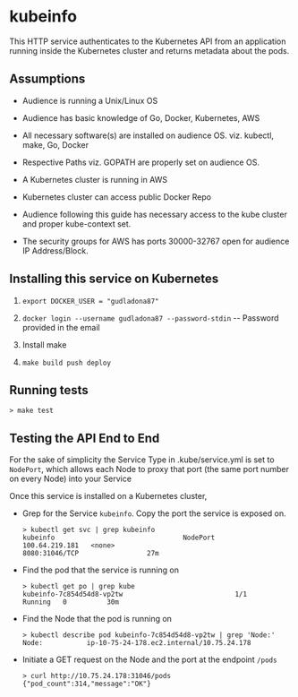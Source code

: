# kubeinfo

This HTTP service authenticates to the Kubernetes API from an application running inside the Kubernetes cluster and returns metadata about the pods.

## Assumptions

* Audience is running a Unix/Linux OS

* Audience has basic knowledge of Go, Docker, Kubernetes, AWS

* All necessary software(s) are installed on audience OS. viz. kubectl, make, Go, Docker

* Respective Paths viz. GOPATH are properly set on audience OS.

* A Kubernetes cluster is running in AWS

* Kubernetes cluster can access public Docker Repo

* Audience following this guide has necessary access to the kube cluster and proper kube-context set.

* The security groups for AWS has ports 30000-32767 open for audience IP Address/Block.

## Installing this service on Kubernetes

1. `export DOCKER_USER = "gudladona87"`

2. `docker login --username gudladona87 --password-stdin`     -- Password provided in the email

3. Install make

4. `make build push deploy`

## Running tests

    > make test

## Testing the API End to End

For the sake of simplicity the Service Type in .kube/service.yml is set to `NodePort`, which allows each Node to proxy that port (the same port number on every Node) into your Service

Once this service is installed on a Kubernetes cluster,

* Grep for the Service `kubeinfo`. Copy the port the service is exposed on.

    ```
    > kubectl get svc | grep kubeinfo
    kubeinfo                                NodePort       100.64.219.181   <none>                                                 8080:31046/TCP                 27m
    ```
* Find the pod that the service is running on
    ```
    > kubectl get po | grep kube
    kubeinfo-7c854d54d8-vp2tw                            1/1       Running   0          30m
    ```

* Find the Node that the pod is running on
    ```
    > kubectl describe pod kubeinfo-7c854d54d8-vp2tw | grep 'Node:'
    Node:           ip-10-75-24-178.ec2.internal/10.75.24.178
    ```
* Initiate a GET request on the Node and the port at the endpoint `/pods`
    ```
    > curl http://10.75.24.178:31046/pods
    {"pod_count":314,"message":"OK"}
    ```